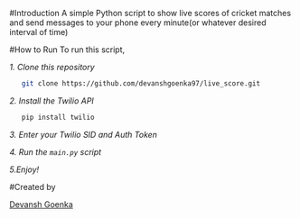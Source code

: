 #Introduction
A simple Python script to show live scores of cricket matches and send messages to your phone every minute(or whatever desired interval of time)

#How to Run
To run this script, 

_1. Clone this repository_
```sh
   git clone https://github.com/devanshgoenka97/live_score.git
```

_2. Install the Twilio API_
```sh
   pip install twilio
```

_3. Enter your Twilio SID and Auth Token_

_4. Run the `main.py` script_

_5.Enjoy!_

#Created by

[Devansh Goenka](https://github.com/devanshgoenka97)
